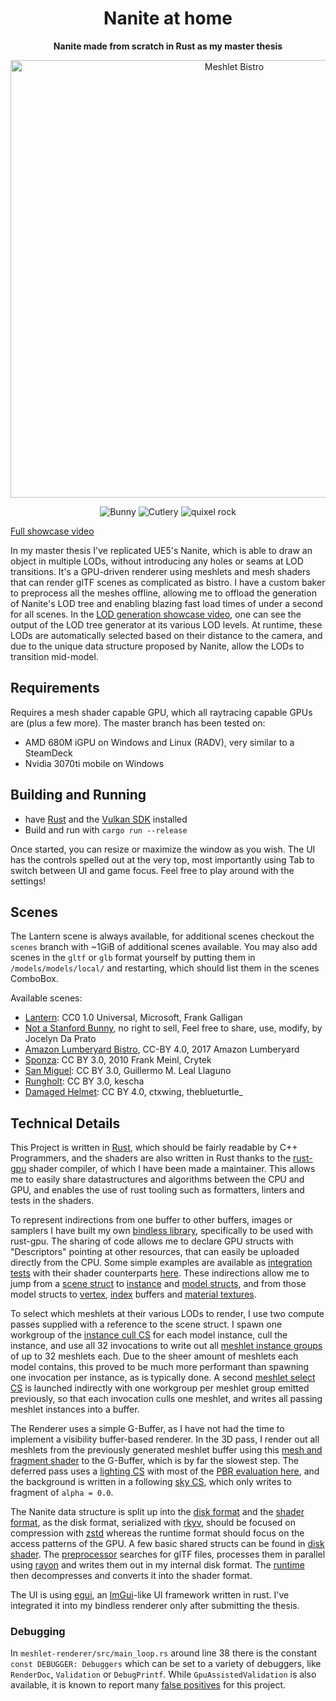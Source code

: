<!-- Allow this file to not have a first line heading -->
<!-- markdownlint-disable-file MD041 -->

<!-- inline html -->
<!-- markdownlint-disable-file MD033 -->

<div align="center">

# Nanite at home

**Nanite made from scratch in Rust as my master thesis**

[<img src="docs/nanite_bistro.jpg" alt="Meshlet Bistro" width="700"/>](https://www.youtube.com/watch?v=K0du8jCp42I)

![Bunny](https://github.com/user-attachments/assets/8cf7eb97-f2d7-4fb2-b67c-18318b5daf18) ![Cutlery](https://github.com/user-attachments/assets/8c8af761-742e-4add-abdc-2517e9b1c1b8) ![quixel rock](https://github.com/user-attachments/assets/48e099a4-3f0b-4b6a-9a60-a19eb7a3d51e)

</div>

[Full showcase video](https://www.youtube.com/watch?v=K0du8jCp42I)

In my master thesis I've replicated UE5's Nanite, which is able to draw an object in multiple LODs, without introducing any holes or seams at LOD transitions. It's a GPU-driven renderer using meshlets and mesh shaders that can render glTF scenes as complicated as bistro. I have a custom baker to preprocess all the meshes offline, allowing me to offload the generation of Nanite's LOD tree and enabling blazing fast load times of under a second for all scenes. In the [LOD generation showcase video](https://www.youtube.com/watch?v=g002AhbOUOM), one can see the output of the LOD tree generator at its various LOD levels. At runtime, these LODs are automatically selected based on their distance to the camera, and due to the unique data structure proposed by Nanite, allow the LODs to transition mid-model.

## Requirements

Requires a mesh shader capable GPU, which all raytracing capable GPUs are (plus a few more). The master branch has been tested on:
* AMD 680M iGPU on Windows and Linux (RADV), very similar to a SteamDeck
* Nvidia 3070ti mobile on Windows

## Building and Running

* have [Rust](https://rustup.rs/) and the [Vulkan SDK](https://vulkan.lunarg.com/) installed
* Build and run with `cargo run --release`

Once started, you can resize or maximize the window as you wish. The UI has the controls spelled out at the very top, most importantly using Tab to switch between UI and game focus. Feel free to play around with the settings!

## Scenes

The Lantern scene is always available, for additional scenes checkout the `scenes` branch with ~1GiB of additional scenes available. You may also add scenes in the `gltf` or `glb` format yourself by putting them in `/models/models/local/` and restarting, which should list them in the scenes ComboBox.

Available scenes:
* [Lantern](https://github.com/KhronosGroup/glTF-Sample-Assets/tree/main/Models/Lantern): CC0 1.0 Universal, Microsoft, Frank Galligan
* [Not a Stanford Bunny](https://jocelyndaprato.artstation.com/projects/g8PKBm), no right to sell, Feel free to share, use, modify, by Jocelyn Da Prato
* [Amazon Lumberyard Bistro](https://developer.nvidia.com/orca/amazon-lumberyard-bistro), CC-BY 4.0, 2017 Amazon Lumberyard
* [Sponza](https://casual-effects.com/data/): CC BY 3.0, 2010 Frank Meinl, Crytek
* [San Miguel](https://casual-effects.com/data/): CC BY 3.0, Guillermo M. Leal Llaguno
* [Rungholt](https://casual-effects.com/data/): CC BY 3.0, kescha
* [Damaged Helmet](https://github.com/KhronosGroup/glTF-Sample-Assets/tree/main/Models/DamagedHelmet): CC BY 4.0, ctxwing, theblueturtle_

## Technical Details

This Project is written in [Rust](https://rustup.rs/), which should be fairly readable by C++ Programmers, and the shaders are also written in Rust thanks to the [rust-gpu](https://github.com/Rust-GPU/rust-gpu/) shader compiler, of which I have been made a maintainer. This allows me to easily share datastructures and algorithms between the CPU and GPU, and enables the use of rust tooling such as formatters, linters and tests in the shaders.

To represent indirections from one buffer to other buffers, images or samplers I have built my own [bindless library](rust-gpu-bindless), specifically to be used with rust-gpu. The sharing of code allows me to declare GPU structs with "Descriptors" pointing at other resources, that can easily be uploaded directly from the CPU. Some simple examples are available as [integration tests](rust-gpu-bindless/tests/integration-test) with their shader counterparts [here](rust-gpu-bindless/tests/integration-test-shader). These indirections allow me to jump from a [scene struct](space-asset-shader/src/meshlet/scene.rs) to [instance](space-asset-shader/src/meshlet/instance.rs) and [model structs](space-asset-shader/src/meshlet/mesh.rs), and from those model structs to [vertex](space-asset-disk-shader/src/material/pbr.rs), [index](space-asset-disk-shader/src/meshlet/indices.rs) buffers and [material textures](space-asset-shader/src/material/pbr.rs).

To select which meshlets at their various LODs to render, I use two compute passes supplied with a reference to the scene struct. I spawn one workgroup of the [instance cull CS](space-engine-shader/src/renderer/meshlet/instance_cull.rs) for each model instance, cull the instance, and use all 32 invocations to write out all [meshlet instance groups](space-engine-shader/src/renderer/meshlet/intermediate.rs) of up to 32 meshlets each. Due to the sheer amount of meshlets each model contains, this proved to be much more performant than spawning one invocation per instance, as is typically done. A second [meshlet select CS](space-engine-shader/src/renderer/meshlet/meshlet_select.rs) is launched indirectly with one workgroup per meshlet group emitted previously, so that each invocation culls one meshlet, and writes all passing meshlet instances into a buffer.

The Renderer uses a simple G-Buffer, as I have not had the time to implement a visibility buffer-based renderer. In the 3D pass, I render out all meshlets from the previously generated meshlet buffer using this [mesh and fragment shader](space-engine-shader/src/renderer/meshlet/mesh_shader.rs) to the G-Buffer, which is by far the slowest step. The deferred pass uses a [lighting CS](space-engine-shader/src/renderer/lighting/lighting_compute.rs) with most of the [PBR evaluation here](space-engine-shader/src/material/pbr.rs), and the background is written in a following [sky CS](space-engine-shader/src/renderer/lighting/lighting_compute.rs), which only writes to fragment of `alpha = 0.0`.

The Nanite data structure is split up into the [disk format](space-asset-disk/src/meshlet) and the [shader format](space-asset-shader/src/meshlet), as the disk format, serialized with [rkyv](https://github.com/rkyv/rkyv), should be focused on compression with [zstd](https://github.com/gyscos/zstd-rs) whereas the runtime format should focus on the access patterns of the GPU. A few basic shared structs can be found in [disk shader](space-asset-disk-shader/src/meshlet). The [preprocessor](space-asset-preprocess/src/meshlet/build_script.rs) searches for glTF files, processes them in parallel using [rayon](https://github.com/rayon-rs/rayon) and writes them out in my internal disk format. The [runtime](space-asset-rt/src/meshlet/scene.rs) then decompresses and converts it into the shader format.

The UI is using [egui](https://github.com/emilk/egui), an [ImGui](https://github.com/ocornut/imgui)-like UI framework written in rust. I've integrated it into my bindless renderer only after submitting the thesis.

### Debugging

In `meshlet-renderer/src/main_loop.rs` around line 38 there is the constant `const DEBUGGER: Debuggers` which can be set to a variety of debuggers, like `RenderDoc`, `Validation` or `DebugPrintf`. While `GpuAssistedValidation` is also available, it is known to report many [false positives](https://github.com/KhronosGroup/Vulkan-ValidationLayers/issues/9289) for this project. 
